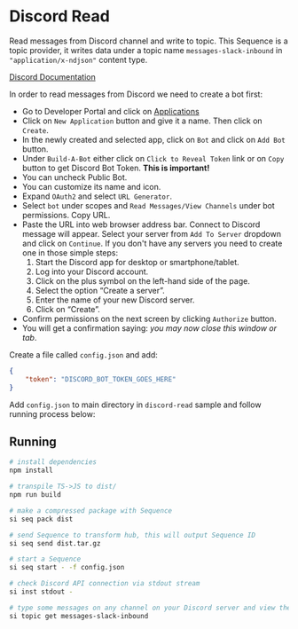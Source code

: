 # Discord Read

Read messages from Discord channel and write to topic. This Sequence is a topic provider, it writes data under a topic name `messages-slack-inbound` in `"application/x-ndjson"` content type.

[Discord Documentation](https://discord.js.org/#/docs/discord.js/stable/general/welcome)

In order to read messages from Discord we need to create a bot first:

* Go to Developer Portal and click on [Applications](https://discord.com/developers/applications)
* Click on `New Application` button and give it a name. Then click on `Create`.
* In the newly created and selected app, click on `Bot` and click on `Add Bot` button.
* Under `Build-A-Bot` either click on `Click to Reveal Token` link or on `Copy` button to get Discord Bot Token. **This is important!**
* You can uncheck Public Bot.
* You can customize its name and icon.
* Expand `OAuth2` and select `URL Generator`.
* Select `bot` under scopes and `Read Messages/View Channels` under bot permissions. Copy URL.
* Paste the URL into web browser address bar. Connect to Discord message will appear. Select your server from `Add To Server` dropdown and click on `Continue`. If you don't have any servers you need to create one in those simple steps:
    1. Start the Discord app for desktop or smartphone/tablet.
    2. Log into your Discord account.
    3. Click on the plus symbol on the left-hand side of the page.
    4. Select the option “Create a server”.
    5. Enter the name of your new Discord server.
    6. Click on “Create”.
* Confirm permissions on the next screen by clicking `Authorize` button.
* You will get a confirmation saying: *you may now close this window or tab*.

Create a file called `config.json` and add:

```json
{
    "token": "DISCORD_BOT_TOKEN_GOES_HERE"
}
```

Add `config.json` to main directory in `discord-read` sample and follow running process below:

## Running

```bash
# install dependencies
npm install

# transpile TS->JS to dist/
npm run build

# make a compressed package with Sequence
si seq pack dist

# send Sequence to transform hub, this will output Sequence ID
si seq send dist.tar.gz

# start a Sequence
si seq start - -f config.json

# check Discord API connection via stdout stream
si inst stdout -

# type some messages on any channel on your Discord server and view the messages in topic
si topic get messages-slack-inbound
```
